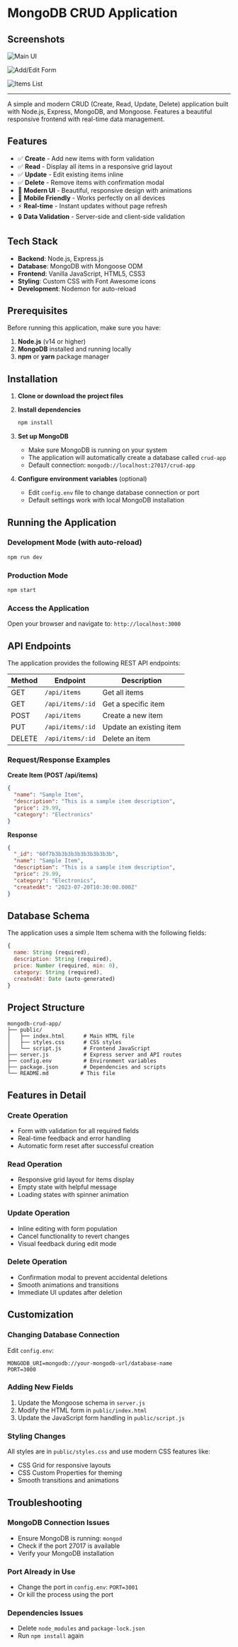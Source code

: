 # MongoDB CRUD Application

## Screenshots

![Main UI](/main.png)

![Add/Edit Form](/form.png)

![Items List](/items.png)

---

A simple and modern CRUD (Create, Read, Update, Delete) application built with Node.js, Express, MongoDB, and Mongoose. Features a beautiful responsive frontend with real-time data management.

## Features

- ✅ **Create** - Add new items with form validation
- ✅ **Read** - Display all items in a responsive grid layout
- ✅ **Update** - Edit existing items inline
- ✅ **Delete** - Remove items with confirmation modal
- 🎨 **Modern UI** - Beautiful, responsive design with animations
- 📱 **Mobile Friendly** - Works perfectly on all devices
- ⚡ **Real-time** - Instant updates without page refresh
- 🔒 **Data Validation** - Server-side and client-side validation

## Tech Stack

- **Backend**: Node.js, Express.js
- **Database**: MongoDB with Mongoose ODM
- **Frontend**: Vanilla JavaScript, HTML5, CSS3
- **Styling**: Custom CSS with Font Awesome icons
- **Development**: Nodemon for auto-reload

## Prerequisites

Before running this application, make sure you have:

1. **Node.js** (v14 or higher)
2. **MongoDB** installed and running locally
3. **npm** or **yarn** package manager

## Installation

1. **Clone or download the project files**

2. **Install dependencies**
   ```bash
   npm install
   ```

3. **Set up MongoDB**
   - Make sure MongoDB is running on your system
   - The application will automatically create a database called `crud-app`
   - Default connection: `mongodb://localhost:27017/crud-app`

4. **Configure environment variables** (optional)
   - Edit `config.env` file to change database connection or port
   - Default settings work with local MongoDB installation

## Running the Application

### Development Mode (with auto-reload)
```bash
npm run dev
```

### Production Mode
```bash
npm start
```

### Access the Application
Open your browser and navigate to: `http://localhost:3000`

## API Endpoints

The application provides the following REST API endpoints:

| Method | Endpoint | Description |
|--------|----------|-------------|
| GET | `/api/items` | Get all items |
| GET | `/api/items/:id` | Get a specific item |
| POST | `/api/items` | Create a new item |
| PUT | `/api/items/:id` | Update an existing item |
| DELETE | `/api/items/:id` | Delete an item |

### Request/Response Examples

**Create Item (POST /api/items)**
```json
{
  "name": "Sample Item",
  "description": "This is a sample item description",
  "price": 29.99,
  "category": "Electronics"
}
```

**Response**
```json
{
  "_id": "60f7b3b3b3b3b3b3b3b3b3b",
  "name": "Sample Item",
  "description": "This is a sample item description",
  "price": 29.99,
  "category": "Electronics",
  "createdAt": "2023-07-20T10:30:00.000Z"
}
```

## Database Schema

The application uses a simple Item schema with the following fields:

```javascript
{
  name: String (required),
  description: String (required),
  price: Number (required, min: 0),
  category: String (required),
  createdAt: Date (auto-generated)
}
```

## Project Structure

```
mongodb-crud-app/
├── public/
│   ├── index.html      # Main HTML file
│   ├── styles.css      # CSS styles
│   └── script.js       # Frontend JavaScript
├── server.js           # Express server and API routes
├── config.env          # Environment variables
├── package.json        # Dependencies and scripts
└── README.md          # This file
```

## Features in Detail

### Create Operation
- Form with validation for all required fields
- Real-time feedback and error handling
- Automatic form reset after successful creation

### Read Operation
- Responsive grid layout for items display
- Empty state with helpful message
- Loading states with spinner animation

### Update Operation
- Inline editing with form population
- Cancel functionality to revert changes
- Visual feedback during edit mode

### Delete Operation
- Confirmation modal to prevent accidental deletions
- Smooth animations and transitions
- Immediate UI updates after deletion

## Customization

### Changing Database Connection
Edit `config.env`:
```
MONGODB_URI=mongodb://your-mongodb-url/database-name
PORT=3000
```

### Adding New Fields
1. Update the Mongoose schema in `server.js`
2. Modify the HTML form in `public/index.html`
3. Update the JavaScript form handling in `public/script.js`

### Styling Changes
All styles are in `public/styles.css` and use modern CSS features like:
- CSS Grid for responsive layouts
- CSS Custom Properties for theming
- Smooth transitions and animations

## Troubleshooting

### MongoDB Connection Issues
- Ensure MongoDB is running: `mongod`
- Check if the port 27017 is available
- Verify your MongoDB installation

### Port Already in Use
- Change the port in `config.env`: `PORT=3001`
- Or kill the process using the port

### Dependencies Issues
- Delete `node_modules` and `package-lock.json`
- Run `npm install` again


